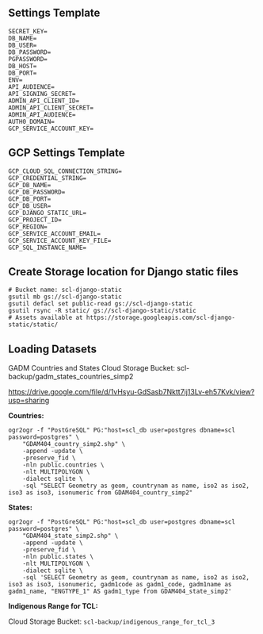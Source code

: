 

## Settings Template

```
SECRET_KEY=
DB_NAME=
DB_USER=
DB_PASSWORD=
PGPASSWORD=
DB_HOST=
DB_PORT=
ENV=
API_AUDIENCE=
API_SIGNING_SECRET=
ADMIN_API_CLIENT_ID=
ADMIN_API_CLIENT_SECRET=
ADMIN_API_AUDIENCE=
AUTH0_DOMAIN=
GCP_SERVICE_ACCOUNT_KEY=
```

## GCP Settings Template

```
GCP_CLOUD_SQL_CONNECTION_STRING=	
GCP_CREDENTIAL_STRING=	
GCP_DB_NAME=	
GCP_DB_PASSWORD=	
GCP_DB_PORT=	
GCP_DB_USER=	
GCP_DJANGO_STATIC_URL=
GCP_PROJECT_ID=	
GCP_REGION=	
GCP_SERVICE_ACCOUNT_EMAIL=	
GCP_SERVICE_ACCOUNT_KEY_FILE=	
GCP_SQL_INSTANCE_NAME=

```


## Create Storage location for Django static files
```
# Bucket name: scl-django-static
gsutil mb gs://scl-django-static
gsutil defacl set public-read gs://scl-django-static
gsutil rsync -R static/ gs://scl-django-static/static
# Assets available at https://storage.googleapis.com/scl-django-static/static/
```


## Loading Datasets


GADM Countries and States
Cloud Storage Bucket: scl-backup/gadm_states_countries_simp2

https://drive.google.com/file/d/1vHsyu-GdSasb7Nktt7ij13Lv-eh57Kvk/view?usp=sharing

**Countries:**

```
ogr2ogr -f "PostGreSQL" PG:"host=scl_db user=postgres dbname=scl password=postgres" \
    "GDAM404_country_simp2.shp" \
    -append -update \
    -preserve_fid \
    -nln public.countries \
    -nlt MULTIPOLYGON \
    -dialect sqlite \
    -sql "SELECT Geometry as geom, countrynam as name, iso2 as iso2, iso3 as iso3, isonumeric from GDAM404_country_simp2"
```

**States:**

```
ogr2ogr -f "PostGreSQL" PG:"host=scl_db user=postgres dbname=scl password=postgres" \
    "GDAM404_state_simp2.shp" \
    -append -update \
    -preserve_fid \
    -nln public.states \
    -nlt MULTIPOLYGON \
    -dialect sqlite \
    -sql 'SELECT Geometry as geom, countrynam as name, iso2 as iso2, iso3 as iso3, isonumeric, gadm1code as gadm1_code, gadm1name as gadm1_name, "ENGTYPE_1" AS gadm1_type from GDAM404_state_simp2'
```


**Indigenous Range for TCL:**

Cloud Storage Bucket: `scl-backup/indigenous_range_for_tcl_3`
